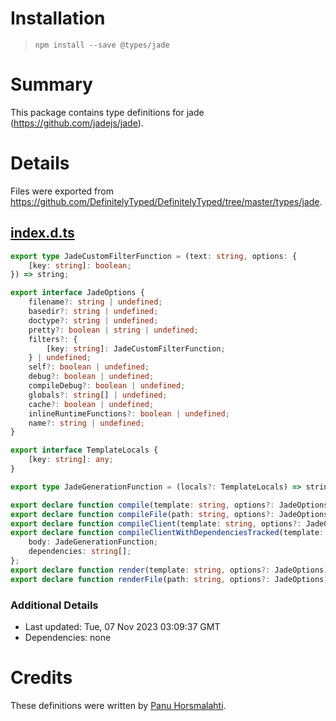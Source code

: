 # Installation
> `npm install --save @types/jade`

# Summary
This package contains type definitions for jade (https://github.com/jadejs/jade).

# Details
Files were exported from https://github.com/DefinitelyTyped/DefinitelyTyped/tree/master/types/jade.
## [index.d.ts](https://github.com/DefinitelyTyped/DefinitelyTyped/tree/master/types/jade/index.d.ts)
````ts
export type JadeCustomFilterFunction = (text: string, options: {
    [key: string]: boolean;
}) => string;

export interface JadeOptions {
    filename?: string | undefined;
    basedir?: string | undefined;
    doctype?: string | undefined;
    pretty?: boolean | string | undefined;
    filters?: {
        [key: string]: JadeCustomFilterFunction;
    } | undefined;
    self?: boolean | undefined;
    debug?: boolean | undefined;
    compileDebug?: boolean | undefined;
    globals?: string[] | undefined;
    cache?: boolean | undefined;
    inlineRuntimeFunctions?: boolean | undefined;
    name?: string | undefined;
}

export interface TemplateLocals {
    [key: string]: any;
}

export type JadeGenerationFunction = (locals?: TemplateLocals) => string;

export declare function compile(template: string, options?: JadeOptions): JadeGenerationFunction;
export declare function compileFile(path: string, options?: JadeOptions): JadeGenerationFunction;
export declare function compileClient(template: string, options?: JadeOptions): JadeGenerationFunction;
export declare function compileClientWithDependenciesTracked(template: string, options?: JadeOptions): {
    body: JadeGenerationFunction;
    dependencies: string[];
};
export declare function render(template: string, options?: JadeOptions): string;
export declare function renderFile(path: string, options?: JadeOptions): string;

````

### Additional Details
 * Last updated: Tue, 07 Nov 2023 03:09:37 GMT
 * Dependencies: none

# Credits
These definitions were written by [Panu Horsmalahti](https://github.com/panuhorsmalahti).
